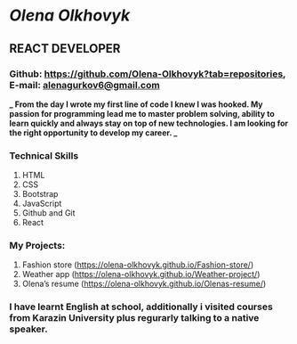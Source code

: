 # _Olena Olkhovyk_

## REACT DEVELOPER

### Github: https://github.com/Olena-Olkhovyk?tab=repositories, E-mail: alenagurkov6@gmail.com

**_ From the day I wrote my first line of code I knew I was hooked. My passion for programming lead me to master problem solving, ability to learn quickly and always stay on top of new technologies. I am looking for the right opportunity to develop my career. _**

### Technical Skills

1. HTML
1. CSS
1. Bootstrap
1. JavaScript
1. Github and Git
1. React

### My Projects:

1. Fashion store (https://olena-olkhovyk.github.io/Fashion-store/)
1. Weather app (https://olena-olkhovyk.github.io/Weather-project/)
1. Olena’s resume (https://olena-olkhovyk.github.io/Olenas-resume/)

### I have learnt English at school, additionally i visited courses from Karazin University plus regurarly talking to a native speaker.
